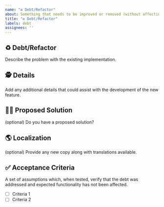 ```yaml
---
name: "♻️ Debt/Refactor"
about: Something that needs to be improved or removed (without affecting expected functionality)
title: "♻️ Debt/Refactor"
labels: debt
assignees: ''
---
```


## ♻️ Debt/Refactor

Describe the problem with the existing implementation.

## 🕵️ Details

Add any additional details that could assist with the development of the new feature.

## 🙋‍♀️ Proposed Solution

(optional) Do you have a proposed solution?

## 🌎 Localization

(optional) Provide any new copy along with translations available.

## ✅ Acceptance Criteria

A set of assumptions which, when tested, verify that the debt was addressed and expected functionality has not been affected.

- [ ] Criteria 1
- [ ] Criteria 2
